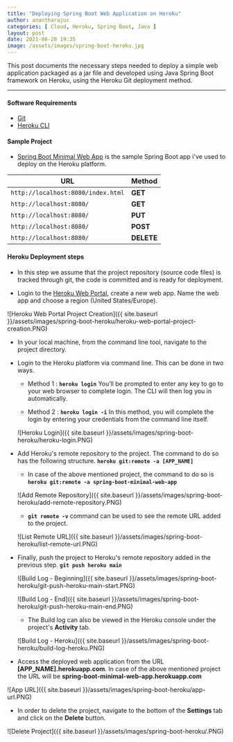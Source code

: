```yaml
---
title: "Deploying Spring Boot Web Application on Heroku"
author: anantharajuc
categories: [ Cloud, Heroku, Spring Boot, Java ]
layout: post
date: 2021-06-20 19:35
image: /assets/images/spring-boot-heroku.jpg
---
```


This post documents the necessary steps needed to deploy a simple web application packaged as a jar file and developed using Java Spring Boot framework on Heroku, using the Heroku Git deployment method.

---

#### Software Requirements

- [Git](https://git-scm.com/downloads)
- [Heroku CLI](https://devcenter.heroku.com/articles/heroku-cli#download-and-install)

#### Sample Project

- [Spring Boot Minimal Web App](https://github.com/AnanthaRajuC/Spring-Boot-Minimal-Web-App) is the sample Spring Boot app i've used to deploy on the Heroku platform.

|       URL                         | Method     |
|-----------------------------------|------------|
|`http://localhost:8080/index.html` | **GET**    |
|`http://localhost:8080/`           | **GET**    |
|`http://localhost:8080/`           | **PUT**    |
|`http://localhost:8080/`           | **POST**   |
|`http://localhost:8080/`           | **DELETE** |

#### Heroku Deployment steps

- In this step we assume that the project repository (source code files) is tracked through git, the code is committed and is ready for deployment.

- Login to the [Heroku Web Portal](https://id.heroku.com/login), create a new web app. Name the web app and choose a region (United States/Europe).

![Heroku Web Portal Project Creation]({{ site.baseurl }}/assets/images/spring-boot-heroku/heroku-web-portal-project-creation.PNG)  

- In your local machine, from the command line tool, navigate to the project directory.

- Login to the Heroku platform via command line. This can be done in two ways.

	- Method 1 : **`heroku login`** You’ll be prompted to enter any key to go to your web browser to complete login. The CLI will then log you in automatically.
	
	- Method 2 : **`heroku login -i`** In this method, you will complete the login by entering your credentials from the command line itself.  
	
	![Heroku Login]({{ site.baseurl }}/assets/images/spring-boot-heroku/heroku-login.PNG)  
	
- Add Heroku's remote repository to the project. The command to do so has the following structure. **`heroku git:remote -a [APP_NAME]`**

	- In case of the above mentioned project, the command to do so is **`heroku git:remote -a spring-boot-minimal-web-app`**
	
	![Add Remote Repository]({{ site.baseurl }}/assets/images/spring-boot-heroku/add-remote-repository.PNG)  
	
	- **`git remote -v`** command can be used to see the remote URL added to the project.
	
	![List Remote URL]({{ site.baseurl }}/assets/images/spring-boot-heroku/list-remote-url.PNG)  

- Finally, push the project to Heroku's remote repository added in the previous step. **`git push heroku main`**

	![Build Log - Beginning]({{ site.baseurl }}/assets/images/spring-boot-heroku/git-push-heroku-main-start.PNG)  

	![Build Log - End]({{ site.baseurl }}/assets/images/spring-boot-heroku/git-push-heroku-main-end.PNG)  

	- The Build log can also be viewed in the Heroku console under the project's **Activity** tab.

	![Build Log - Heroku]({{ site.baseurl }}/assets/images/spring-boot-heroku/build-log-heroku.PNG)  

- Access the deployed web application from the URL **[APP_NAME].herokuapp.com**. In case of the above mentioned project the URL will be **spring-boot-minimal-web-app.herokuapp.com**

![App URL]({{ site.baseurl }}/assets/images/spring-boot-heroku/app-url.PNG)

- In order to delete the project, navigate to the bottom of the **Settings** tab and click on the **Delete** button.

![Delete Project]({{ site.baseurl }}/assets/images/spring-boot-heroku/.PNG)